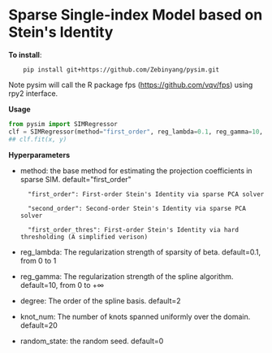 # Sparse Single-index Model based on Stein's Identity

**To install**:
    
```sheel
    pip install git+https://github.com/Zebinyang/pysim.git
```

Note pysim will call the R package fps (https://github.com/vqv/fps) using rpy2 interface. 

**Usage**

```python
from pysim import SIMRegressor
clf = SIMRegressor(method="first_order", reg_lambda=0.1, reg_gamma=10, knot_num=20, degree=2, random_state=0)
## clf.fit(x, y)
```

**Hyperparameters**

- method: the base method for estimating the projection coefficients in sparse SIM. default="first_order"

        "first_order": First-order Stein's Identity via sparse PCA solver

        "second_order": Second-order Stein's Identity via sparse PCA solver

        "first_order_thres": First-order Stein's Identity via hard thresholding (A simplified verison)        

- reg_lambda: The regularization strength of sparsity of beta. default=0.1, from 0 to 1 

- reg_gamma: The regularization strength of the spline algorithm. default=10, from 0 to $+\infty$

- degree: The order of the spline basis. default=2

- knot_num: The number of knots spanned uniformly over the domain. default=20

- random_state: the random seed. default=0
